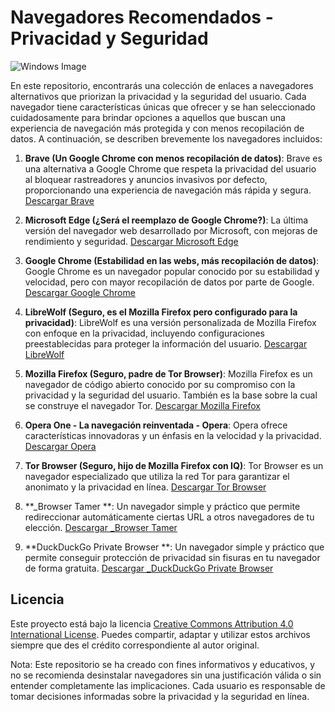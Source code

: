 # Navegadores Recomendados - Privacidad y Seguridad

![Windows Image](path/to/your/image.png)

En este repositorio, encontrarás una colección de enlaces a navegadores alternativos que priorizan la privacidad y la seguridad del usuario. Cada navegador tiene características únicas que ofrecer y se han seleccionado cuidadosamente para brindar opciones a aquellos que buscan una experiencia de navegación más protegida y con menos recopilación de datos. A continuación, se describen brevemente los navegadores incluidos:

1. **Brave (Un Google Chrome con menos recopilación de datos)**: Brave es una alternativa a Google Chrome que respeta la privacidad del usuario al bloquear rastreadores y anuncios invasivos por defecto, proporcionando una experiencia de navegación más rápida y segura. [Descargar Brave](https://brave.com/)

2. **Microsoft Edge (¿Será el reemplazo de Google Chrome?)**: La última versión del navegador web desarrollado por Microsoft, con mejoras de rendimiento y seguridad. [Descargar Microsoft Edge](https://microsoft.com/edge)

3. **Google Chrome (Estabilidad en las webs, más recopilación de datos)**: Google Chrome es un navegador popular conocido por su estabilidad y velocidad, pero con mayor recopilación de datos por parte de Google. [Descargar Google Chrome](https://www.google.com/chrome/)

4. **LibreWolf (Seguro, es el Mozilla Firefox pero configurado para la privacidad)**: LibreWolf es una versión personalizada de Mozilla Firefox con enfoque en la privacidad, incluyendo configuraciones preestablecidas para proteger la información del usuario. [Descargar LibreWolf](https://librewolf-community.gitlab.io/)

5. **Mozilla Firefox (Seguro, padre de Tor Browser)**: Mozilla Firefox es un navegador de código abierto conocido por su compromiso con la privacidad y la seguridad del usuario. También es la base sobre la cual se construye el navegador Tor. [Descargar Mozilla Firefox](https://www.mozilla.org/firefox/)

6. **Opera One - La navegación reinventada - Opera**: Opera ofrece características innovadoras y un énfasis en la velocidad y la privacidad. [Descargar Opera](https://www.opera.com/)

7. **Tor Browser (Seguro, hijo de Mozilla Firefox con IQ)**: Tor Browser es un navegador especializado que utiliza la red Tor para garantizar el anonimato y la privacidad en línea. [Descargar Tor Browser](https://www.torproject.org/download/)

8. **_Browser Tamer **: Un navegador simple y práctico que permite redireccionar automáticamente ciertas URL a otros navegadores de tu elección. [Descargar _Browser Tamer](https://github.com/aloneguid/bt/releases)

9. **DuckDuckGo Private Browser **: Un navegador simple y práctico que permite conseguir protección de privacidad sin fisuras en tu navegador de forma gratuita. [Descargar _DuckDuckGo Private Browser](https://duckduckgo.com/)

## Licencia
Este proyecto está bajo la licencia [Creative Commons Attribution 4.0 International License](https://creativecommons.org/licenses/by/4.0/). Puedes compartir, adaptar y utilizar estos archivos siempre que des el crédito correspondiente al autor original.

Nota: Este repositorio se ha creado con fines informativos y educativos, y no se recomienda desinstalar navegadores sin una justificación válida o sin entender completamente las implicaciones. Cada usuario es responsable de tomar decisiones informadas sobre la privacidad y la seguridad en línea.
